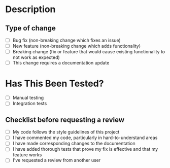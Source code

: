 <!-- Include a description -->

# Description

<!-- added extras e.g Fixes # (issue) -->

## Type of change
<!-- Please delete options that are not relevant. -->

- [ ] Bug fix (non-breaking change which fixes an issue)
- [ ] New feature (non-breaking change which adds functionality)
- [ ] Breaking change (fix or feature that would cause existing functionality to not work as expected)
- [ ] This change requires a documentation update

# Has This Been Tested?

- [ ] Manual testing 
- [ ] Integration tests 

## Checklist before requesting a review

- [ ] My code follows the style guidelines of this project
- [ ] I have commented my code, particularly in hard-to-understand areas
- [ ] I have made corresponding changes to the documentation
- [ ] I have added thorough tests that prove my fix is effective and that my feature works
- [ ] I've requested a review from another user